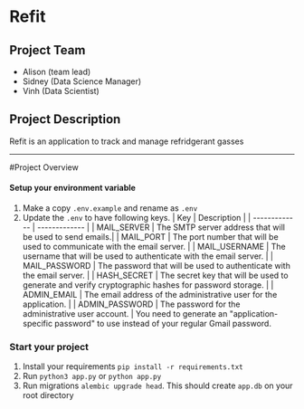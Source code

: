 # Refit

## Project Team

- Alison (team lead)
- Sidney (Data Science Manager)
- Vinh (Data Scientist)

## Project Description
Refit is an application to track and manage refridgerant gasses

---

#Project Overview

#### Setup your environment variable

1. Make a copy `.env.example` and rename as `.env`
2. Update the `.env` to have following keys.
   | Key | Description |
   | ------------- | ------------- |
   | MAIL_SERVER | The SMTP server address that will be used to send emails.|
   | MAIL_PORT | The port number that will be used to communicate with the email server. |
   | MAIL_USERNAME | The username that will be used to authenticate with the email server. |
   | MAIL_PASSWORD | The password that will be used to authenticate with the email server. |
   | HASH_SECRET | The secret key that will be used to generate and verify cryptographic hashes for password storage. |
   | ADMIN_EMAIL | The email address of the administrative user for the application. |
   | ADMIN_PASSWORD | The password for the administrative user account. |
   You need to generate an "application-specific password" to use instead of your regular Gmail password.

### Start your project

1. Install your requirements `pip install -r requirements.txt`
2. Run `python3 app.py` or `python app.py`
3. Run migrations `alembic upgrade head`. This should create `app.db` on your root directory

